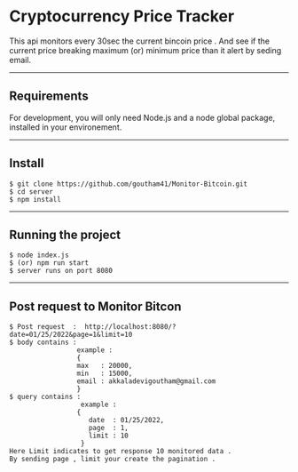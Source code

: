 # Cryptocurrency Price Tracker

This api monitors every 30sec the current bincoin price .
And see if the current price breaking maximum (or) minimum price than it alert by seding email.

---
## Requirements

For development, you will only need Node.js and a node global package, installed in your environement.

---
## Install

    $ git clone https://github.com/goutham41/Monitor-Bitcoin.git
    $ cd server
    $ npm install
    
---
## Running the project

    $ node index.js 
    $ (or) npm run start 
    $ server runs on port 8080
 
---
## Post request to Monitor Bitcon

    $ Post request  :  http://localhost:8080/?date=01/25/2022&page=1&limit=10
    $ body contains : 
                     example : 
                     {
                     max   : 20000,
                     min   : 15000,
                     email : akkaladevigoutham@gmail.com
                     }
    $ query contains : 
                      example : 
                     {
                        date  : 01/25/2022,
                        page  : 1,
                        limit : 10
                      }
    Here Limit indicates to get response 10 monitored data .
    By sending page , limit your create the pagination .
           
                     

    
